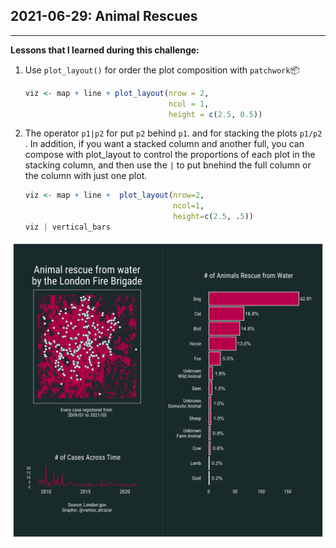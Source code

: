 ## 2021-06-29: Animal Rescues

---

**Lessons that I learned during this challenge:**

1. Use `plot_layout()` for order the plot composition with `patchwork`:package:

   ```R
   viz <- map + line + plot_layout(nrow = 2, 
                                   ncol = 1, 
                                   height = c(2.5, 0.5))
   ```

   

2. The operator `p1|p2` for put `p2` behind `p1`. and for stacking the plots  `p1/p2` . In addition, if you want a stacked column and another full, you can compose with plot_layout to control the proportions of each plot in the stacking column, and then use the `|` to put bnehind the full column or the column with just one plot. 

   ```R
   viz <- map + line +  plot_layout(nrow=2, 
                                    ncol=1,
                                    height=c(2.5, .5))
   viz | vertical_bars 
   ```



![./2021/2021-06-29_animal_rescues/2021-06-29_animal_rescues.png](https://github.com/alcazar90/TidyTuesday/blob/main/2021/2021-06-29_animal_rescues/2021-06-29_animal_rescues.png)


